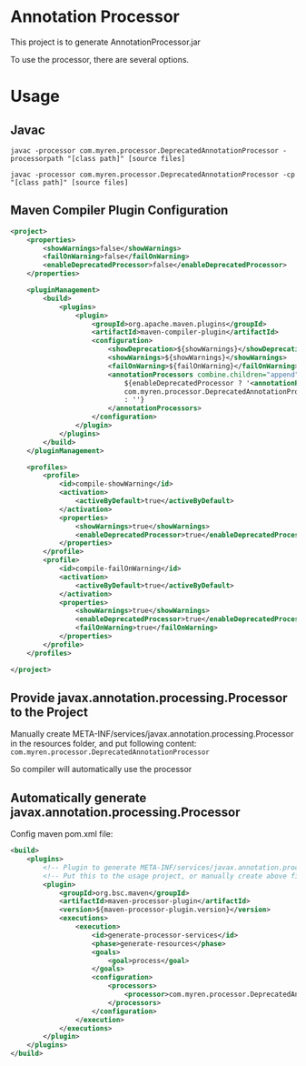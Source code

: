 # Annotation Processor
This project is to generate AnnotationProcessor.jar

To use the processor, there are several options.

# Usage

## Javac

`javac -processor com.myren.processor.DeprecatedAnnotationProcessor -processorpath "[class path]" [source files]`

`javac -processor com.myren.processor.DeprecatedAnnotationProcessor -cp "[class path]" [source files]`

## Maven Compiler Plugin Configuration
```xml
<project>
    <properties>
        <showWarnings>false</showWarnings>
        <failOnWarning>false</failOnWarning>
        <enableDeprecatedProcessor>false</enableDeprecatedProcessor>
    </properties>

    <pluginManagement>
        <build>
            <plugins>
                <plugin>
                    <groupId>org.apache.maven.plugins</groupId>
                    <artifactId>maven-compiler-plugin</artifactId>
                    <configuration>
                        <showDeprecation>${showWarnings}</showDeprecation>
                        <showWarnings>${showWarnings}</showWarnings>
                        <failOnWarning>${failOnWarning}</failOnWarning>
                        <annotationProcessors combine.children="append">
                            ${enableDeprecatedProcessor ? '<annotationProcessor>
                            com.myren.processor.DeprecatedAnnotationProcessor</annotationProcessor>'
                            : ''}
                        </annotationProcessors>
                    </configuration>
                </plugin>
            </plugins>
        </build>
    </pluginManagement>

    <profiles>
        <profile>
            <id>compile-showWarning</id>
            <activation>
                <activeByDefault>true</activeByDefault>
            </activation>
            <properties>
                <showWarnings>true</showWarnings>
                <enableDeprecatedProcessor>true</enableDeprecatedProcessor>
            </properties>
        </profile>
        <profile>
            <id>compile-failOnWarning</id>
            <activation>
                <activeByDefault>true</activeByDefault>
            </activation>
            <properties>
                <showWarnings>true</showWarnings>
                <enableDeprecatedProcessor>true</enableDeprecatedProcessor>
                <failOnWarning>true</failOnWarning>
            </properties>
        </profile>
    </profiles>

</project>
```

## Provide javax.annotation.processing.Processor to the Project

Manually create META-INF/services/javax.annotation.processing.Processor in the resources folder, and put following content:
`com.myren.processor.DeprecatedAnnotationProcessor`

So compiler will automatically use the processor

## Automatically generate javax.annotation.processing.Processor

Config maven pom.xml file:
```xml
<build>
    <plugins>
        <!-- Plugin to generate META-INF/services/javax.annotation.processing.Processor -->
        <!-- Put this to the usage project, or manually create above file with <processor> value -->
        <plugin>
            <groupId>org.bsc.maven</groupId>
            <artifactId>maven-processor-plugin</artifactId>
            <version>${maven-processor-plugin.version}</version>
            <executions>
                <execution>
                    <id>generate-processor-services</id>
                    <phase>generate-resources</phase>
                    <goals>
                        <goal>process</goal>
                    </goals>
                    <configuration>
                        <processors>
                            <processor>com.myren.processor.DeprecatedAnnotationProcessor</processor>
                        </processors>
                    </configuration>
                </execution>
            </executions>
        </plugin>
    </plugins>
</build>
```
